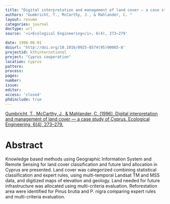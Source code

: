 ```yaml
---
title: "Digital interpretation and management of land cover — a case study of Cyprus."
authors: "Gumbricht, T., McCarthy, J., & Mahlander, C. "
layout: resume
categories: journal
doctype: url
source: '<i>Ecological Engineering</i>, 6(4), 273–279'

date: 1996-06-01
doiurl: 'http://doi.org/10.1016/0925-8574(95)00065-8'
projectid: kthinternational
project: "Cyprus cooperation"
location: Cyprus
pattern:
process:
pages:
number:
issue:
editor:
access: 'closed'
phdinclude: true
---
```


[Gumbricht, T., McCarthy, J., & Mahlander, C. (1996). Digital interpretation and management of land cover — a case study of Cyprus. Ecological Engineering, 6(4), 273–279.](http://doi.org/10.1016/0925-8574(95)00065-8)

<h1 class='foot-description'>Abstract</h1>

Knowledge based methods using Geographic Information System and Remote Sensing for land cover classification and future land allocation in Cyprus are presented. Land cover was categorized combining statistical classification and expert rules, using multi-temporal Landsat TM and MSS data, and digitized maps of elevation and geology. Land needed for future infrastructure was allocated using multi-criteria evaluation. Reforestation area were identified for Pinus brutia and P. nigra comparing expert rules and multi-criteria evaluation.
